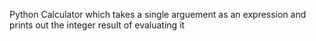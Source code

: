 Python Calculator which takes a single arguement as an expression and prints out the integer result of evaluating it

